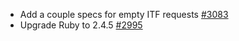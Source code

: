 - Add a couple specs for empty ITF requests [#3083](https://github.com/department-of-veterans-affairs/vets-api/pull/3083)
- Upgrade Ruby to 2.4.5 [#2995](https://github.com/department-of-veterans-affairs/vets-api/pull/2995)
